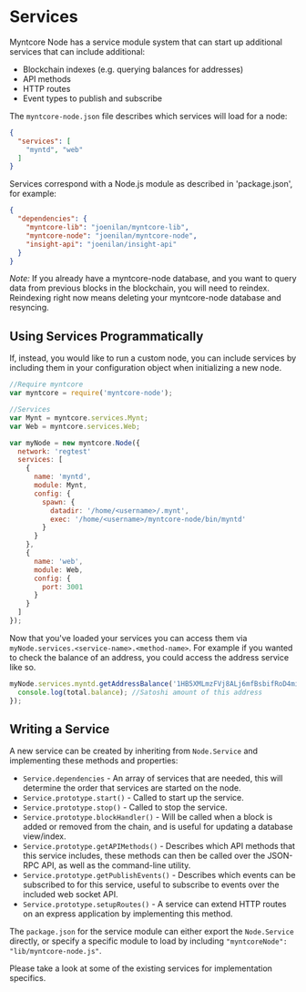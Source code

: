 # Services
Myntcore Node has a service module system that can start up additional services that can include additional:
- Blockchain indexes (e.g. querying balances for addresses)
- API methods
- HTTP routes
- Event types to publish and subscribe

The `myntcore-node.json` file describes which services will load for a node:

```json
{
  "services": [
    "myntd", "web"
  ]
}
```

Services correspond with a Node.js module as described in 'package.json', for example:

```json
{
  "dependencies": {
    "myntcore-lib": "joenilan/myntcore-lib",
    "myntcore-node": "joenilan/myntcore-node",
    "insight-api": "joenilan/insight-api"
  }
}
```

_Note:_ If you already have a myntcore-node database, and you want to query data from previous blocks in the blockchain, you will need to reindex. Reindexing right now means deleting your myntcore-node database and resyncing.

## Using Services Programmatically
If, instead, you would like to run a custom node, you can include services by including them in your configuration object when initializing a new node.

```js
//Require myntcore
var myntcore = require('myntcore-node');

//Services
var Mynt = myntcore.services.Mynt;
var Web = myntcore.services.Web;

var myNode = new myntcore.Node({
  network: 'regtest'
  services: [
    {
      name: 'myntd',
      module: Mynt,
      config: {
        spawn: {
          datadir: '/home/<username>/.mynt',
          exec: '/home/<username>/myntcore-node/bin/myntd'
        }
      }
    },
    {
      name: 'web',
      module: Web,
      config: {
        port: 3001
      }
    }
  ]
});
```

Now that you've loaded your services you can access them via `myNode.services.<service-name>.<method-name>`. For example if you wanted to check the balance of an address, you could access the address service like so.

```js
myNode.services.myntd.getAddressBalance('1HB5XMLmzFVj8ALj6mfBsbifRoD4miY36v', false, function(err, total) {
  console.log(total.balance); //Satoshi amount of this address
});
```

## Writing a Service
A new service can be created by inheriting from `Node.Service` and implementing these methods and properties:
- `Service.dependencies` -  An array of services that are needed, this will determine the order that services are started on the node.
- `Service.prototype.start()` - Called to start up the service.
- `Service.prototype.stop()` - Called to stop the service.
- `Service.prototype.blockHandler()` - Will be called when a block is added or removed from the chain, and is useful for updating a database view/index.
- `Service.prototype.getAPIMethods()` - Describes which API methods that this service includes, these methods can then be called over the JSON-RPC API, as well as the command-line utility.
- `Service.prototype.getPublishEvents()` - Describes which events can be subscribed to for this service, useful to subscribe to events over the included web socket API.
- `Service.prototype.setupRoutes()` - A service can extend HTTP routes on an express application by implementing this method.

The `package.json` for the service module can either export the `Node.Service` directly, or specify a specific module to load by including `"myntcoreNode": "lib/myntcore-node.js"`.

Please take a look at some of the existing services for implementation specifics.
